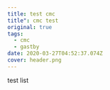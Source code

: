 ```yaml
---
title: test cmc
title": cmc test
original: true
tags:
  - cmc
  - gastby
date: 2020-03-27T04:52:37.074Z
cover: header.png
---
```

test list
